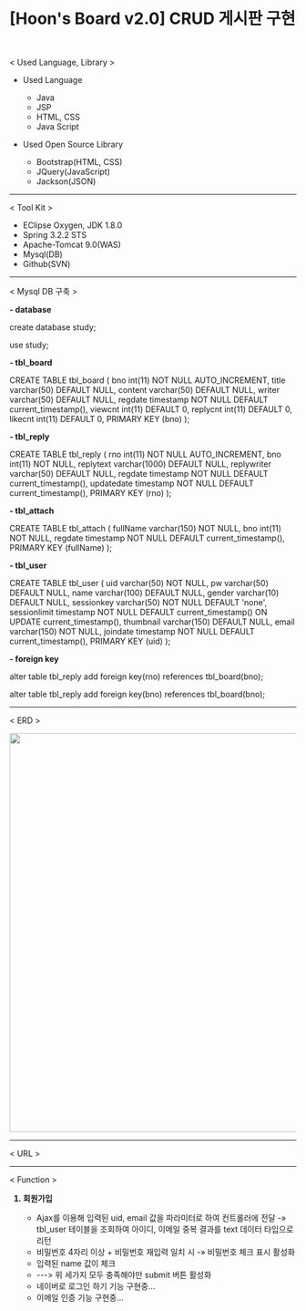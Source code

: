 # [Hoon's Board v2.0] CRUD 게시판 구현

<br>

< Used Language, Library >

<ul>
  <li>Used Language</li>
    <ul>
      <li>Java</li>
      <li>JSP</li>
      <li>HTML, CSS</li>
      <li>Java Script</li>
    </ul>
</ul>
<ul>
  <li>Used Open Source Library</li>
    <ul>
      <li>Bootstrap(HTML, CSS)</li>
      <li>JQuery(JavaScript)</li>
      <li>Jackson(JSON)</li>
    </ul>
</ul>

<hr>

< Tool Kit >

<ul>
    <li>EClipse Oxygen, JDK 1.8.0</li>
    <li>Spring 3.2.2 STS</li>
    <li>Apache-Tomcat 9.0(WAS)</li>
    <li>Mysql(DB)</li>
    <li>Github(SVN)</li>
</ul>

<hr>

< Mysql DB 구축 >

<p><b> - database</b><p>
create database study;

use study;

<p><b> - tbl_board</b><p>

CREATE TABLE tbl_board (
  bno int(11) NOT NULL AUTO_INCREMENT,
  title varchar(50) DEFAULT NULL,
  content varchar(50) DEFAULT NULL,
  writer varchar(50) DEFAULT NULL,
  regdate timestamp NOT NULL DEFAULT current_timestamp(),
  viewcnt int(11) DEFAULT 0,
  replycnt int(11) DEFAULT 0,
  likecnt int(11) DEFAULT 0,
    PRIMARY KEY (bno)
);


<p><b> - tbl_reply</b><p>
  
CREATE TABLE tbl_reply (
  rno int(11) NOT NULL AUTO_INCREMENT,
  bno int(11) NOT NULL,
  replytext varchar(1000) DEFAULT NULL,
  replywriter varchar(50) DEFAULT NULL,
  regdate timestamp NOT NULL DEFAULT current_timestamp(),
  updatedate timestamp NOT NULL DEFAULT current_timestamp(),
    PRIMARY KEY (rno)
);


<p><b> - tbl_attach</b><p>
  
CREATE TABLE tbl_attach (
  fullName varchar(150) NOT NULL,
  bno int(11) NOT NULL,
  regdate timestamp NOT NULL DEFAULT current_timestamp(),
    PRIMARY KEY (fullName)
);

<p><b> - tbl_user</b><p>
  
CREATE TABLE tbl_user (
  uid varchar(50) NOT NULL,
  pw varchar(50) DEFAULT NULL,
  name varchar(100) DEFAULT NULL,
  gender varchar(10) DEFAULT NULL,
  sessionkey varchar(50) NOT NULL DEFAULT 'none',
  sessionlimit timestamp NOT NULL DEFAULT current_timestamp() ON UPDATE current_timestamp(),
  thumbnail varchar(150) DEFAULT NULL,
  email varchar(150) NOT NULL,
  joindate timestamp NOT NULL DEFAULT current_timestamp(),
    PRIMARY KEY (uid)
);

<p><b> - foreign key</b></p>

alter table tbl_reply add foreign key(rno) references tbl_board(bno);

alter table tbl_reply add foreign key(bno) references tbl_board(bno);

<hr>

< ERD >

<img src="https://user-images.githubusercontent.com/38021616/43047553-c7078ab6-8e13-11e8-934c-449e41e32d68.JPG" width="700px;">

<hr>

< URL >

<hr>

< Function >

<ol>
  <b><li>회원가입</li></b>
    <ul>
      <li>
        Ajax를 이용해 입력된 uid, email 값을 파라미터로 하여 컨트롤러에 전달 -&raquo; 
        tbl_user 테이블을 조회하여 아이디, 이메일 중복 결과를 text 데이터 타입으로 리턴
      </li>
      <li>비밀번호 4자리 이상 + 비밀번호 재입력 일치 시 -&raquo; 비밀번호 체크 표시 활성화</li>
      <li>입력된 name 값이 체크</li>
      <li>---> 위 세가지 모두 충족해야만 submit 버튼 활성화</li>
      <li>네이버로 로그인 하기 기능 구현중...</li>
      <li>이메일 인증 기능 구현중...</li>
    </ul>
</ol>
